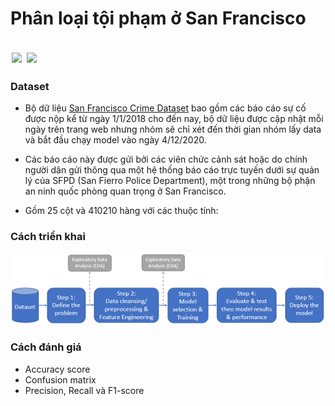 # Phân loại tội phạm ở San Francisco

<br/>
<a href="https://github.com/18520339/covid19-diagnosis/subscription" style="display:inline-block; margin:2px;"> 
    <img src="https://img.shields.io/github/watchers/18520339/covid19-diagnosis?style=social" />
</a>
<a href="https://github.com/18520339/covid19-diagnosis/fork" style="display:inline-block; margin:2px;"> 
    <img src="https://img.shields.io/github/forks/18520339/covid19-diagnosis?style=social" />
</a>

### Dataset

-   Bộ dữ liệu [San Francisco Crime Dataset](https://data.sfgov.org/d/wg3w-h783) bao gồm các báo cáo sự cố được nộp kể từ ngày 1/1/2018 cho đến nay, bộ dữ liệu được cập nhật mỗi ngày trên trang web nhưng nhóm sẽ chỉ xét đến thời gian nhóm lấy data và bắt đầu chạy model vào ngày 4/12/2020.

-   Các báo cáo này được gửi bởi các viên chức cảnh sát hoặc do chính người dân gửi thông qua một hệ thống báo cáo trực tuyến dưới sự quản lý của SFPD (San Fierro Police Department), một trong những bộ phận an ninh quốc phòng quan trọng ở San Francisco.

-   Gồm 25 cột và 410210 hàng với các thuộc tính:

### Cách triển khai

![](https://github.com/18520339/san-francisco-crime-classification/blob/main/process.png?raw=true)

### Cách đánh giá

-   Accuracy score
-   Confusion matrix
-   Precision, Recall và F1-score
